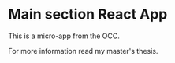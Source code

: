 # **Main section React App**

This is a micro-app from the OCC.

For more information read my master's thesis.